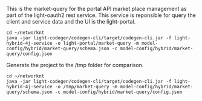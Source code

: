 This is the market-query for the portal API market place management as part of the light-oauth2 rest service. This service is reponsible for query the client and service data and the UI is the light-portal. 

```
cd ~/networknt
java -jar light-codegen/codegen-cli/target/codegen-cli.jar -f light-hybrid-4j-service -o light-portal/market-query -m model-config/hybrid/market-query/schema.json -c model-config/hybrid/market-query/config.json
```

Generate the project to the /tmp folder for comparison. 

```
cd ~/networknt
java -jar light-codegen/codegen-cli/target/codegen-cli.jar -f light-hybrid-4j-service -o /tmp/market-query -m model-config/hybrid/market-query/schema.json -c model-config/hybrid/market-query/config.json
```

